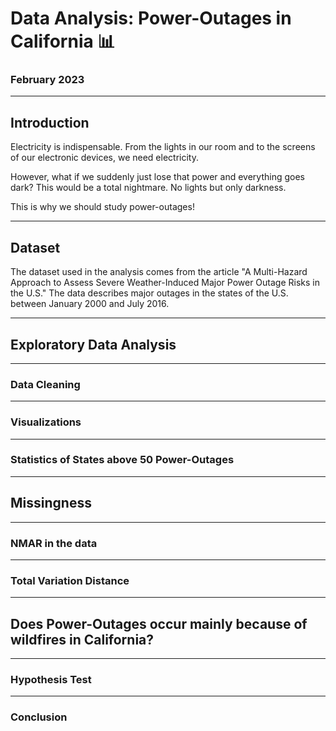 # Data Analysis: Power-Outages in California 📊

### February 2023

---

## Introduction

Electricity is indispensable. From the lights in our room and to the screens of our electronic devices, we need electricity.

However, what if we suddenly just lose that power and everything goes dark?
This would be a total nightmare. No lights but only darkness. 

This is why we should study power-outages! 

---

## Dataset

The dataset used in the analysis comes from the article "A Multi-Hazard Approach to Assess Severe Weather-Induced Major Power Outage Risks in the U.S." The data describes major outages in the states of the U.S. between January 2000 and July 2016.



---

## Exploratory Data Analysis

---

### Data Cleaning

---

### Visualizations

---

### Statistics of States above 50 Power-Outages 

---

## Missingness

---

### NMAR in the data

---

### Total Variation Distance

---

## Does Power-Outages occur mainly because of wildfires in California?

---

### Hypothesis Test 

---

### Conclusion




